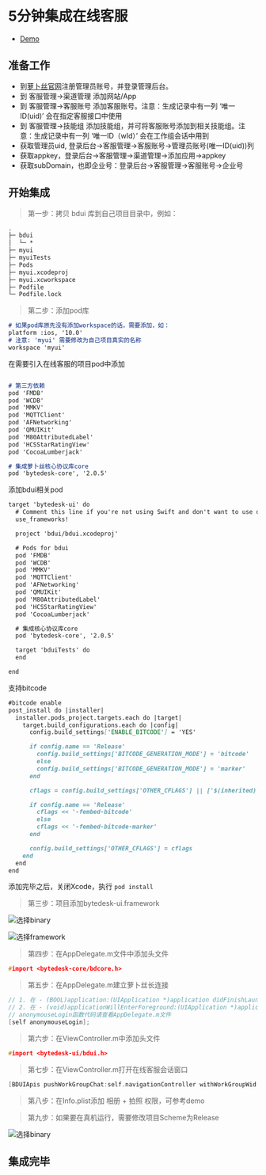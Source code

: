 # 5分钟集成在线客服

- [Demo](https://github.com/Bytedesk/bytedesk-ios/tree/master/Tutorial/myui)

## 准备工作

- 到[萝卜丝官网](https://www.bytedesk.com/antv/user/login)注册管理员账号，并登录管理后台。
- 到 客服管理->渠道管理 添加网站/App
- 到 客服管理->客服账号 添加客服账号。注意：生成记录中有一列 ‘唯一ID(uid)’ 会在指定客服接口中使用
- 到 客服管理->技能组 添加技能组，并可将客服账号添加到相关技能组。注意：生成记录中有一列 ‘唯一ID（wId）’ 会在工作组会话中用到
- 获取管理员uid, 登录后台->客服管理->客服账号->管理员账号(唯一ID(uid))列
- 获取appkey，登录后台->客服管理->渠道管理->添加应用->appkey
- 获取subDomain，也即企业号：登录后台->客服管理->客服账号->企业号

## 开始集成

> 第一步：拷贝 bdui 库到自己项目目录中，例如：

```md
.
├─ bdui
│  └─ *
├─ myui
├─ myuiTests
├─ Pods
├─ myui.xcodeproj
├─ myui.xcworkspace
├─ Podfile
└─ Podfile.lock
```

> 第二步：添加pod库

```md
# 如果pod库原先没有添加workspace的话，需要添加，如：
platform :ios, '10.0'
# 注意: 'myui' 需要修改为自己项目真实的名称
workspace 'myui'
```

在需要引入在线客服的项目pod中添加

```md

# 第三方依赖
pod 'FMDB'
pod 'WCDB'
pod 'MMKV'
pod 'MQTTClient'
pod 'AFNetworking'
pod 'QMUIKit'
pod 'M80AttributedLabel'
pod 'HCSStarRatingView'
pod 'CocoaLumberjack'

# 集成萝卜丝核心协议库core
pod 'bytedesk-core', '2.0.5'
```

添加bdui相关pod

```md
target 'bytedesk-ui' do
  # Comment this line if you're not using Swift and don't want to use dynamic frameworks
  use_frameworks!

  project 'bdui/bdui.xcodeproj'

  # Pods for bdui
  pod 'FMDB'
  pod 'WCDB'
  pod 'MMKV'
  pod 'MQTTClient'
  pod 'AFNetworking'
  pod 'QMUIKit'
  pod 'M80AttributedLabel'
  pod 'HCSStarRatingView'
  pod 'CocoaLumberjack'

  # 集成核心协议库core
  pod 'bytedesk-core', '2.0.5'

  target 'bduiTests' do
  end

end
```

支持bitcode

```md
#bitcode enable
post_install do |installer|
  installer.pods_project.targets.each do |target|
    target.build_configurations.each do |config|
      config.build_settings['ENABLE_BITCODE'] = 'YES'

      if config.name == 'Release'
        config.build_settings['BITCODE_GENERATION_MODE'] = 'bitcode'
        else
        config.build_settings['BITCODE_GENERATION_MODE'] = 'marker'
      end

      cflags = config.build_settings['OTHER_CFLAGS'] || ['$(inherited)']

      if config.name == 'Release'
        cflags << '-fembed-bitcode'
        else
        cflags << '-fembed-bitcode-marker'
      end

      config.build_settings['OTHER_CFLAGS'] = cflags
    end
  end
end
```

添加完毕之后，关闭Xcode，执行 `pod install`

> 第三步：项目添加bytedesk-ui.framework

![选择binary](./img/select-binary.png)

![选择framework](./img/choose-framework.png)

> 第四步：在AppDelegate.m文件中添加头文件

```c
#import <bytedesk-core/bdcore.h>
```

> 第五步：在AppDelegate.m建立萝卜丝长连接

```c
// 1. 在 - (BOOL)application:(UIApplication *)application didFinishLaunchingWithOptions:(NSDictionary *)launchOptions中添加
// 2. 在 - (void)applicationWillEnterForeground:(UIApplication *)application中添加
// anonymouseLogin函数代码请查看AppDelegate.m文件
[self anonymouseLogin];
```

> 第六步：在ViewController.m中添加头文件

```c
#import <bytedesk-ui/bdui.h>
```

> 第七步：在ViewController.m打开在线客服会话窗口

```c
[BDUIApis pushWorkGroupChat:self.navigationController withWorkGroupWid:DEFAULT_TEST_WID withTitle:kDefaultTitle];
```

> 第八步：在Info.plist添加 相册 + 拍照 权限，可参考demo

> 第九步：如果要在真机运行，需要修改项目Scheme为Release

![选择binary](./img/scheme-release.jpg)

## 集成完毕
